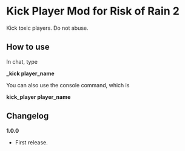 # Kick Player Mod for Risk of Rain 2

Kick toxic players. Do not abuse.

## How to use
In chat, type

**_kick player_name**
  
You can also use the console command, which is

**kick_player player_name**

## Changelog

**1.0.0**

* First release.

